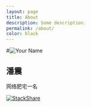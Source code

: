 ```yaml
---
layout: page
title: About
description: Some description.
permalink: /about/
color: black
---
```


#<img itemprop="image" class="img-rounded" src="/assets/img/icons/android-chrome-192x192.png" alt="Your Name">

## 潘震



网络肥宅一名

[![StackShare](https://img.shields.io/badge/tech-stack-0690fa.svg?style=flat)](https://stackshare.io/fengerzh/my-stack)

<a frameborder="0" data-theme="light" data-stack-embed="true" data-layers="1,2,3,4" href="https://embed.stackshare.io/stacks/embed/01e92039377a7f132ba6eb4d1188ad"/><script async src="https://cdn1.stackshare.io/javascripts/client-code.js" charset="utf-8"></script>
